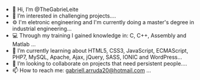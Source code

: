 - 👋 Hi, I’m @TheGabrieLeite
- 👀 I’m interested in challenging projects....
- ⚙️ I'm eletronic engineering and I'm currently doing a master's degree in industrial engineering...
- 💻 Through my training I gained knowledge in: C, C++, Assembly and Matlab ...  
- 🌱 I’m currently learning about HTML5, CSS3, JavaScript, ECMAScript, PHP7, MySQL, Apache, Ajax, jQuery, SASS, IONIC and WordPress...
- 💞️ I’m looking to collaborate on projects that need persistent people....
- 📫 How to reach me: gabriell.arruda20@hotmail.com ...

<!---
TheGabrieLeite/TheGabrieLeite is a ✨ special ✨ repository because its `README.md` (this file) appears on your GitHub profile.
You can click the Preview link to take a look at your changes.
--->
